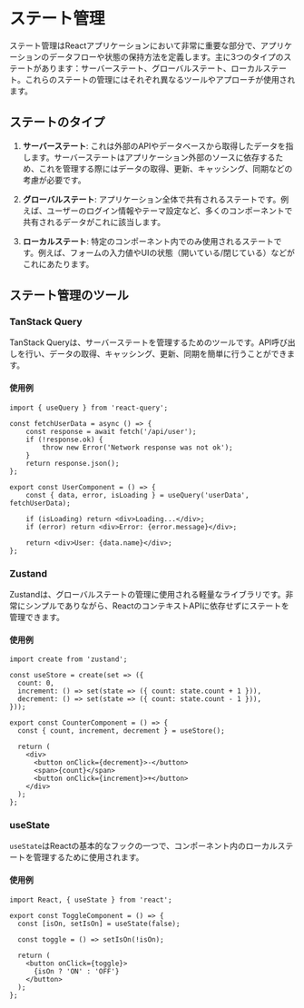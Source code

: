 # ステート管理

ステート管理はReactアプリケーションにおいて非常に重要な部分で、アプリケーションのデータフローや状態の保持方法を定義します。主に3つのタイプのステートがあります：サーバーステート、グローバルステート、ローカルステート。これらのステートの管理にはそれぞれ異なるツールやアプローチが使用されます。

## ステートのタイプ

1. **サーバーステート**: これは外部のAPIやデータベースから取得したデータを指します。サーバーステートはアプリケーション外部のソースに依存するため、これを管理する際にはデータの取得、更新、キャッシング、同期などの考慮が必要です。

2. **グローバルステート**: アプリケーション全体で共有されるステートです。例えば、ユーザーのログイン情報やテーマ設定など、多くのコンポーネントで共有されるデータがこれに該当します。

3. **ローカルステート**: 特定のコンポーネント内でのみ使用されるステートです。例えば、フォームの入力値やUIの状態（開いている/閉じている）などがこれにあたります。

## ステート管理のツール

### TanStack Query

TanStack Queryは、サーバーステートを管理するためのツールです。API呼び出しを行い、データの取得、キャッシング、更新、同期を簡単に行うことができます。

#### 使用例

```tsx
import { useQuery } from 'react-query';

const fetchUserData = async () => {
    const response = await fetch('/api/user');
    if (!response.ok) {
        throw new Error('Network response was not ok');
    }
    return response.json();
};

export const UserComponent = () => {
    const { data, error, isLoading } = useQuery('userData', fetchUserData);

    if (isLoading) return <div>Loading...</div>;
    if (error) return <div>Error: {error.message}</div>;

    return <div>User: {data.name}</div>;
};
```

### Zustand

Zustandは、グローバルステートの管理に使用される軽量なライブラリです。非常にシンプルでありながら、ReactのコンテキストAPIに依存せずにステートを管理できます。

#### 使用例

```tsx
import create from 'zustand';

const useStore = create(set => ({
  count: 0,
  increment: () => set(state => ({ count: state.count + 1 })),
  decrement: () => set(state => ({ count: state.count - 1 })),
}));

export const CounterComponent = () => {
  const { count, increment, decrement } = useStore();

  return (
    <div>
      <button onClick={decrement}>-</button>
      <span>{count}</span>
      <button onClick={increment}>+</button>
    </div>
  );
};
```

### useState

`useState`はReactの基本的なフックの一つで、コンポーネント内のローカルステートを管理するために使用されます。

#### 使用例

```tsx
import React, { useState } from 'react';

export const ToggleComponent = () => {
  const [isOn, setIsOn] = useState(false);

  const toggle = () => setIsOn(!isOn);

  return (
    <button onClick={toggle}>
      {isOn ? 'ON' : 'OFF'}
    </button>
  );
};
```
